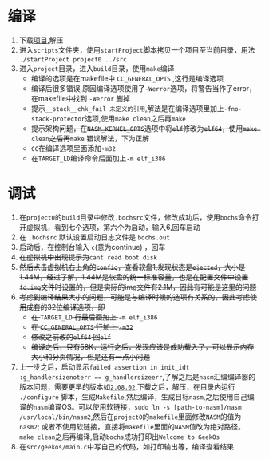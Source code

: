 # 编译
1. 下载[项目](!https://excellmedia.dl.sourceforge.net/project/geekos/geekos/geekos-0.3.0/geekos-0.3.0.zip),解压
2. 进入`scripts`文件夹，使用`startProject`脚本拷贝一个项目至当前目录，用法 `./startProject project0 ../src`
3. 进入`project`目录，进入`build`目录，使用`make`编译
    * 编译的选项是在makefile中 `CC_GENERAL_OPTS` ,这行是编译选项
    * 编译后很多错误,原因编译选项使用了`-Werror`选项，将警告当作了error，在makefile中找到 `-Werror` 删掉
    * 提示`__stack__chk_fail 未定义的引用`,解法是在编译选项里加上`-fno-stack-protector`选项,使用`make clean`之后再`make`
    * ~~提示架构问题，在`NASM_KERNEL_OPTS`选项中将`elf`修改为`elf64`，使用`make clean`之后再`make`~~ 错误解法，下为正解
    * `CC`在编译选项里面添加`-m32`
    * 在`TARGET_LD`编译命令后面加上`-m elf_i386`

# 调试
1. 在`project0`的`build`目录中修改`.bochsrc`文件，修改成功后，使用`bochs`命令打开虚拟机，看到七个选项，第六个为启动，输入6,回车启动
2. 在 `.bochsrc` 默认设置启动日志文件是 `bochs.out`
3. 启动后，在控制台输入 `c`(意为continue) ，回车
4. ~~在虚拟机中出现提示为`cant read boot disk`~~
4. ~~然后点击虚拟机右上角的`config`，查看软盘1,发现状态是`ejected`，大小是1.44M，经过了解，1.44M是软盘的统一标准容量，也是在配置文件中设置`fd.img`文件时设置的，但是实际的img文件有2.1M，因此有可能是这里的问题~~
5. ~~考虑到编译结果大小的问题，可能是与编译时候的选项有关系的，因此考虑使用成套的32位编译选项，即~~
    * ~~在 `TARGET_LD` 行最后面加上 `-m elf_i386`~~
    * ~~在 `CC_GENERAL_OPTS` 行加上 `-m32`~~
    * ~~修改之前改的`elf64` 回`elf`~~
    * ~~编译之后，只有58K，运行之后，发现应该是成功载入了，可以显示内存大小和分页情况，但是还有一点小问题~~
6. 上一步之后，启动显示`failed assertion in init_idt :g_handlersizenoterr == g_handlersizeerr`,了解之后是`nasm`汇编编译器的版本问题，需要更早的版本如[`2.08.02`](!https://www.nasm.us/pub/nasm/releasebuilds/2.08.02/nasm-2.08.02.tar.gz),下载之后，解压，在目录内运行 `./configure` 脚本，生成`Makefile`,然后编译，生成目标`nasm`,之后使用自己编译的`nasm`编译OS。可以使用软链接，`sudo ln -s [path-to-nasm]/nasm /usr/local/bin/nasm2`,然后在`project0`的`makefile`里面修改`NASM`的值为`nasm2`; 或者不使用软链接，直接将`makefile`里面的`NASM`值改为绝对路径。`make clean`之后再编译,启动`bochs`成功打印出`Welcome to GeekOs`
7. 在`src/geekos/main.c`中写自己的代码，如打印输出等，编译查看结果